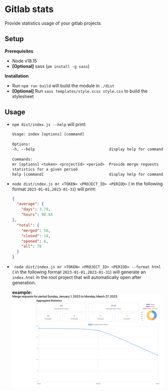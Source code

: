 # Gitlab stats

Provide statistics usage of your gitlab projects

## Setup
**Prerequisites**
- Node v18.15
- **[Optional]** sass (`pm install -g sass`)

**Installation**
- Run `npm run build` will build the module in `./dist` 
- **[Optional]** Run `sass templates/style.scss style.css` to build the stylesheet

## Usage
- `npm dist/index.js --help` will print:
  ```shell
  Usage: index [options] [command]
  
  Options:
  -h, --help                                 display help for command
  
  Commands:
  mr [options] <token> <projectId> <period>  Provide merge requests statistics for a given period
  help [command]                             display help for command
  ```
- `node dist/index.js mr <TOKEN> <PROJECT_ID> <PERIOD>` (<PERIOD> in the following format `2023-01-01,2023-01-31`) will print:
  ```json
  {
    "average": {
      "days": 3.79,
      "hours": 90.84
  },
    "total": {
      "merged": 58,
      "closed": 14,
      "opened": 6,
      "all": 78
    }
  }
  ```
- ` node dist/index.js mr <TOKEN> <PROJECT_ID> <PERIOD> --format html` (<PERIOD> in the following format `2023-01-01,2023-01-31`) will generate an `index.html` in the root project that will automatically open after generation.

  **example:**
  ![](documentation/chart_screenshot.png)
